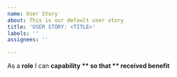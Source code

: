 ```yaml
---
name: User Story
about: This is our default user story
title: 'USER STORY: <TITLE>'
labels: ''
assignees: ''

---
```


As a **role** I can **capability ** so that ** received benefit**
